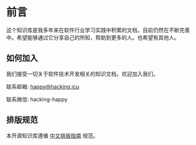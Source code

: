 # 前言

这个知识库是我多年来在软件行业学习实践中积累的文档，目前仍然在不断完善中。希望能够通过它分享自己的所知，帮助到更多的人。也希望有其他人。

## 如何加入

我们接受一切关于软件技术开发相关的知识文档，欢迎加入我们。

联系邮箱: happy@hacking.icu

联系微信: hacking-happy

## 排版规范

本开源知识库遵循 [中文排版指南](https://github.com/mzlogin/chinese-copywriting-guidelines) 规范。